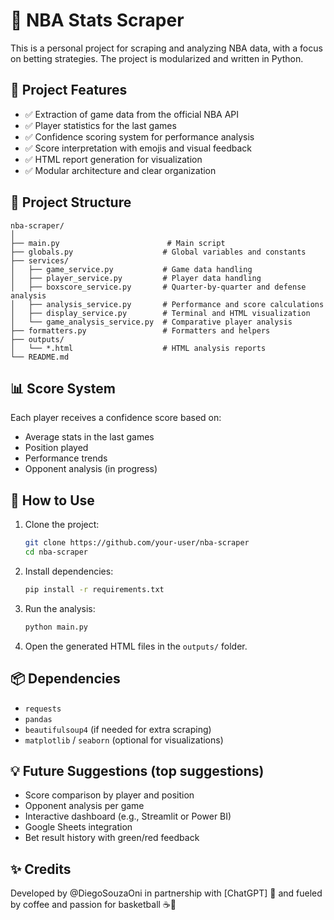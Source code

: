 # 🏀 NBA Stats Scraper

This is a personal project for scraping and analyzing NBA data, with a focus on betting strategies. The project is modularized and written in Python.

## 🚀 Project Features

- ✅ Extraction of game data from the official NBA API
- ✅ Player statistics for the last games
- ✅ Confidence scoring system for performance analysis
- ✅ Score interpretation with emojis and visual feedback
- ✅ HTML report generation for visualization
- ✅ Modular architecture and clear organization

## 📁 Project Structure

```
nba-scraper/
│
├── main.py                        # Main script
├── globals.py                    # Global variables and constants
├── services/
│   ├── game_service.py           # Game data handling
│   ├── player_service.py         # Player data handling
│   ├── boxscore_service.py       # Quarter-by-quarter and defense analysis
│   ├── analysis_service.py       # Performance and score calculations
│   ├── display_service.py        # Terminal and HTML visualization
│   └── game_analysis_service.py  # Comparative player analysis
├── formatters.py                 # Formatters and helpers
├── outputs/
│   └── *.html                    # HTML analysis reports
└── README.md
```

## 📊 Score System

Each player receives a confidence score based on:

- Average stats in the last games
- Position played
- Performance trends
- Opponent analysis (in progress)

## 🔧 How to Use

1. Clone the project:
   ```bash
   git clone https://github.com/your-user/nba-scraper
   cd nba-scraper
   ```

2. Install dependencies:
   ```bash
   pip install -r requirements.txt
   ```

3. Run the analysis:
   ```bash
   python main.py
   ```

4. Open the generated HTML files in the `outputs/` folder.

## 📦 Dependencies

- `requests`
- `pandas`
- `beautifulsoup4` (if needed for extra scraping)
- `matplotlib` / `seaborn` (optional for visualizations)

## 💡 Future Suggestions (top suggestions)

- Score comparison by player and position
- Opponent analysis per game
- Interactive dashboard (e.g., Streamlit or Power BI)
- Google Sheets integration
- Bet result history with green/red feedback

## ✨ Credits

Developed by @DiegoSouzaOni in partnership with [ChatGPT] 🤖 and fueled by coffee and passion for basketball ☕🏀